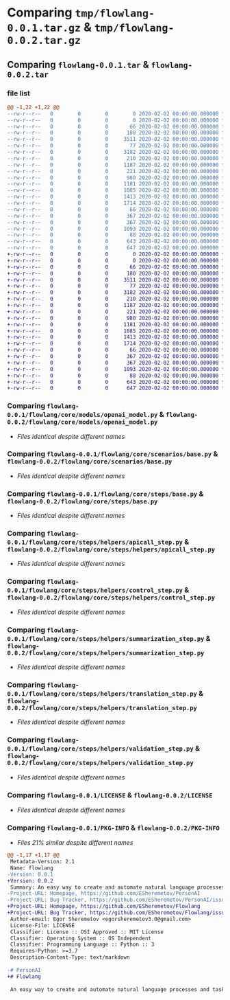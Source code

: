 # Comparing `tmp/flowlang-0.0.1.tar.gz` & `tmp/flowlang-0.0.2.tar.gz`

## Comparing `flowlang-0.0.1.tar` & `flowlang-0.0.2.tar`

### file list

```diff
@@ -1,22 +1,22 @@
--rw-r--r--   0        0        0        0 2020-02-02 00:00:00.000000 flowlang-0.0.1/flowlang/__init__.py
--rw-r--r--   0        0        0        0 2020-02-02 00:00:00.000000 flowlang-0.0.1/flowlang/core/__init__.py
--rw-r--r--   0        0        0       66 2020-02-02 00:00:00.000000 flowlang-0.0.1/flowlang/core/models/__init__.py
--rw-r--r--   0        0        0      180 2020-02-02 00:00:00.000000 flowlang-0.0.1/flowlang/core/models/base.py
--rw-r--r--   0        0        0     3511 2020-02-02 00:00:00.000000 flowlang-0.0.1/flowlang/core/models/openai_model.py
--rw-r--r--   0        0        0       77 2020-02-02 00:00:00.000000 flowlang-0.0.1/flowlang/core/scenarios/__init__.py
--rw-r--r--   0        0        0     3182 2020-02-02 00:00:00.000000 flowlang-0.0.1/flowlang/core/scenarios/base.py
--rw-r--r--   0        0        0      210 2020-02-02 00:00:00.000000 flowlang-0.0.1/flowlang/core/steps/__init__.py
--rw-r--r--   0        0        0     1187 2020-02-02 00:00:00.000000 flowlang-0.0.1/flowlang/core/steps/base.py
--rw-r--r--   0        0        0      221 2020-02-02 00:00:00.000000 flowlang-0.0.1/flowlang/core/steps/helpers/__init__.py
--rw-r--r--   0        0        0      980 2020-02-02 00:00:00.000000 flowlang-0.0.1/flowlang/core/steps/helpers/apicall_step.py
--rw-r--r--   0        0        0     1181 2020-02-02 00:00:00.000000 flowlang-0.0.1/flowlang/core/steps/helpers/control_step.py
--rw-r--r--   0        0        0     1085 2020-02-02 00:00:00.000000 flowlang-0.0.1/flowlang/core/steps/helpers/summarization_step.py
--rw-r--r--   0        0        0     1413 2020-02-02 00:00:00.000000 flowlang-0.0.1/flowlang/core/steps/helpers/translation_step.py
--rw-r--r--   0        0        0     1714 2020-02-02 00:00:00.000000 flowlang-0.0.1/flowlang/core/steps/helpers/validation_step.py
--rw-r--r--   0        0        0       66 2020-02-02 00:00:00.000000 flowlang-0.0.1/flowlang/core/steps/required/__init__.py
--rw-r--r--   0        0        0      367 2020-02-02 00:00:00.000000 flowlang-0.0.1/flowlang/core/steps/required/end_step.py
--rw-r--r--   0        0        0      367 2020-02-02 00:00:00.000000 flowlang-0.0.1/flowlang/core/steps/required/start_step.py
--rw-r--r--   0        0        0     1093 2020-02-02 00:00:00.000000 flowlang-0.0.1/LICENSE
--rw-r--r--   0        0        0       88 2020-02-02 00:00:00.000000 flowlang-0.0.1/README.md
--rw-r--r--   0        0        0      643 2020-02-02 00:00:00.000000 flowlang-0.0.1/pyproject.toml
--rw-r--r--   0        0        0      647 2020-02-02 00:00:00.000000 flowlang-0.0.1/PKG-INFO
+-rw-r--r--   0        0        0        0 2020-02-02 00:00:00.000000 flowlang-0.0.2/flowlang/__init__.py
+-rw-r--r--   0        0        0        0 2020-02-02 00:00:00.000000 flowlang-0.0.2/flowlang/core/__init__.py
+-rw-r--r--   0        0        0       66 2020-02-02 00:00:00.000000 flowlang-0.0.2/flowlang/core/models/__init__.py
+-rw-r--r--   0        0        0      180 2020-02-02 00:00:00.000000 flowlang-0.0.2/flowlang/core/models/base.py
+-rw-r--r--   0        0        0     3511 2020-02-02 00:00:00.000000 flowlang-0.0.2/flowlang/core/models/openai_model.py
+-rw-r--r--   0        0        0       77 2020-02-02 00:00:00.000000 flowlang-0.0.2/flowlang/core/scenarios/__init__.py
+-rw-r--r--   0        0        0     3182 2020-02-02 00:00:00.000000 flowlang-0.0.2/flowlang/core/scenarios/base.py
+-rw-r--r--   0        0        0      210 2020-02-02 00:00:00.000000 flowlang-0.0.2/flowlang/core/steps/__init__.py
+-rw-r--r--   0        0        0     1187 2020-02-02 00:00:00.000000 flowlang-0.0.2/flowlang/core/steps/base.py
+-rw-r--r--   0        0        0      221 2020-02-02 00:00:00.000000 flowlang-0.0.2/flowlang/core/steps/helpers/__init__.py
+-rw-r--r--   0        0        0      980 2020-02-02 00:00:00.000000 flowlang-0.0.2/flowlang/core/steps/helpers/apicall_step.py
+-rw-r--r--   0        0        0     1181 2020-02-02 00:00:00.000000 flowlang-0.0.2/flowlang/core/steps/helpers/control_step.py
+-rw-r--r--   0        0        0     1085 2020-02-02 00:00:00.000000 flowlang-0.0.2/flowlang/core/steps/helpers/summarization_step.py
+-rw-r--r--   0        0        0     1413 2020-02-02 00:00:00.000000 flowlang-0.0.2/flowlang/core/steps/helpers/translation_step.py
+-rw-r--r--   0        0        0     1714 2020-02-02 00:00:00.000000 flowlang-0.0.2/flowlang/core/steps/helpers/validation_step.py
+-rw-r--r--   0        0        0       66 2020-02-02 00:00:00.000000 flowlang-0.0.2/flowlang/core/steps/required/__init__.py
+-rw-r--r--   0        0        0      367 2020-02-02 00:00:00.000000 flowlang-0.0.2/flowlang/core/steps/required/end_step.py
+-rw-r--r--   0        0        0      367 2020-02-02 00:00:00.000000 flowlang-0.0.2/flowlang/core/steps/required/start_step.py
+-rw-r--r--   0        0        0     1093 2020-02-02 00:00:00.000000 flowlang-0.0.2/LICENSE
+-rw-r--r--   0        0        0       88 2020-02-02 00:00:00.000000 flowlang-0.0.2/README.md
+-rw-r--r--   0        0        0      643 2020-02-02 00:00:00.000000 flowlang-0.0.2/pyproject.toml
+-rw-r--r--   0        0        0      647 2020-02-02 00:00:00.000000 flowlang-0.0.2/PKG-INFO
```

### Comparing `flowlang-0.0.1/flowlang/core/models/openai_model.py` & `flowlang-0.0.2/flowlang/core/models/openai_model.py`

 * *Files identical despite different names*

### Comparing `flowlang-0.0.1/flowlang/core/scenarios/base.py` & `flowlang-0.0.2/flowlang/core/scenarios/base.py`

 * *Files identical despite different names*

### Comparing `flowlang-0.0.1/flowlang/core/steps/base.py` & `flowlang-0.0.2/flowlang/core/steps/base.py`

 * *Files identical despite different names*

### Comparing `flowlang-0.0.1/flowlang/core/steps/helpers/apicall_step.py` & `flowlang-0.0.2/flowlang/core/steps/helpers/apicall_step.py`

 * *Files identical despite different names*

### Comparing `flowlang-0.0.1/flowlang/core/steps/helpers/control_step.py` & `flowlang-0.0.2/flowlang/core/steps/helpers/control_step.py`

 * *Files identical despite different names*

### Comparing `flowlang-0.0.1/flowlang/core/steps/helpers/summarization_step.py` & `flowlang-0.0.2/flowlang/core/steps/helpers/summarization_step.py`

 * *Files identical despite different names*

### Comparing `flowlang-0.0.1/flowlang/core/steps/helpers/translation_step.py` & `flowlang-0.0.2/flowlang/core/steps/helpers/translation_step.py`

 * *Files identical despite different names*

### Comparing `flowlang-0.0.1/flowlang/core/steps/helpers/validation_step.py` & `flowlang-0.0.2/flowlang/core/steps/helpers/validation_step.py`

 * *Files identical despite different names*

### Comparing `flowlang-0.0.1/LICENSE` & `flowlang-0.0.2/LICENSE`

 * *Files identical despite different names*

### Comparing `flowlang-0.0.1/PKG-INFO` & `flowlang-0.0.2/PKG-INFO`

 * *Files 21% similar despite different names*

```diff
@@ -1,17 +1,17 @@
 Metadata-Version: 2.1
 Name: flowlang
-Version: 0.0.1
+Version: 0.0.2
 Summary: An easy way to create and automate natural language processes and tasks.
-Project-URL: Homepage, https://github.com/ESheremetov/PersonAI
-Project-URL: Bug Tracker, https://github.com/ESheremetov/PersonAI/issues
+Project-URL: Homepage, https://github.com/ESheremetov/Flowlang
+Project-URL: Bug Tracker, https://github.com/ESheremetov/Flowlang/issues
 Author-email: Egor Sheremetov <egorsheremetov3.0@gmail.com>
 License-File: LICENSE
 Classifier: License :: OSI Approved :: MIT License
 Classifier: Operating System :: OS Independent
 Classifier: Programming Language :: Python :: 3
 Requires-Python: >=3.7
 Description-Content-Type: text/markdown
 
-# PersonAI
+# Flowlang
 
 An easy way to create and automate natural language processes and tasks.
```


